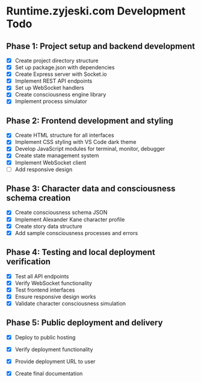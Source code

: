 # Runtime.zyjeski.com Development Todo

## Phase 1: Project setup and backend development
- [x] Create project directory structure
- [x] Set up package.json with dependencies
- [x] Create Express server with Socket.io
- [x] Implement REST API endpoints
- [x] Set up WebSocket handlers
- [x] Create consciousness engine library
- [x] Implement process simulator

## Phase 2: Frontend development and styling
- [x] Create HTML structure for all interfaces
- [x] Implement CSS styling with VS Code dark theme
- [x] Develop JavaScript modules for terminal, monitor, debugger
- [x] Create state management system
- [x] Implement WebSocket client
- [ ] Add responsive design

## Phase 3: Character data and consciousness schema creation
- [x] Create consciousness schema JSON
- [x] Implement Alexander Kane character profile
- [x] Create story data structure
- [x] Add sample consciousness processes and errors

## Phase 4: Testing and local deployment verification
- [x] Test all API endpoints
- [x] Verify WebSocket functionality
- [x] Test frontend interfaces
- [x] Ensure responsive design works
- [x] Validate character consciousness simulation

## Phase 5: Public deployment and delivery
- [x] Deploy to public hosting
- [x] Verify deployment functionality
- [x] Provide deployment URL to user
- [x] Create final documentation

